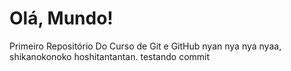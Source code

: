 # Olá, Mundo!
 Primeiro Repositório Do Curso de Git e GitHub
 nyan nya nya nyaa, shikanokonoko hoshitantantan.
testando commit
